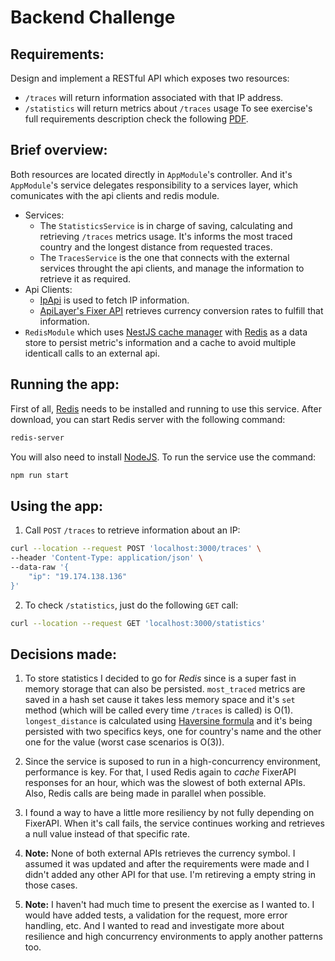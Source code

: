 # Backend Challenge 

## Requirements:

Design and implement a RESTful API which exposes two resources:
- `/traces` will return information associated with that IP address.
- `/statistics` will return metrics about `/traces` usage
To see exercise's full requirements description check the following [PDF](https://github.com/maurocasciati/c003-ipcheck/blob/main/requirements.pdf).

## Brief overview:

Both resources are located directly in `AppModule`'s controller. And it's `AppModule`'s service delegates responsibility to a services layer, which comunicates with the api clients and redis module. 
- Services:
  - The `StatisticsService` is in charge of saving, calculating and retrieving `/traces` metrics usage. It's informs the most traced country and the longest distance from requested traces.
  - The `TracesService` is the one that connects with the external services throught the api clients, and manage the information to retrieve it as required.
- Api Clients:
  - [IpApi](https://ip-api.com/) is used to fetch IP information.
  - [ApiLayer's Fixer API](https://fixer.io/) retrieves currency conversion rates to fulfill that information.
- `RedisModule` which uses [NestJS cache manager](https://www.npmjs.com/package/cache-manager) with [Redis](https://redis.io/) as a data store to persist metric's information and a cache to avoid multiple identicall calls to an external api.

## Running the app:

First of all, [Redis](https://redis.io/) needs to be installed and running to use this service. After download, you can start Redis server with the following command:

```bash
redis-server
```

You will also need to install [NodeJS](https://nodejs.org/en/download/). To run the service use the command: 

```bash
npm run start
```

## Using the app:

1. Call `POST` `/traces` to retrieve information about an IP:

```bash
curl --location --request POST 'localhost:3000/traces' \
--header 'Content-Type: application/json' \
--data-raw '{
    "ip": "19.174.138.136" 
}'
```

2. To check `/statistics`, just do the following `GET` call:

```bash
curl --location --request GET 'localhost:3000/statistics'
```

## Decisions made:
1. To store statistics I decided to go for *Redis* since is a super fast in memory storage that can also be persisted. `most_traced` metrics are saved in a hash set cause it takes less memory space and it's `set` method (which will be called every time `/traces` is called) is O(1). `longest_distance` is calculated using [Haversine formula](https://en.wikipedia.org/wiki/Haversine_formula) and it's being persisted with two specifics keys, one for country's name and the other one for the value (worst case scenarios is O(3)).

2. Since the service is suposed to run in a high-concurrency environment, performance is key. For that, I used Redis again to *cache* FixerAPI responses for an hour, which was the slowest of both external APIs. Also, Redis calls are being made in parallel when possible.

3. I found a way to have a little more resiliency by not fully depending on FixerAPI. When it's call fails, the service continues working and retrieves a null value instead of that specific rate.

4. **Note:** None of both external APIs retrieves the currency symbol. I assumed it was updated and after the requirements were made and I didn't added any other API for that use. I'm retireving a empty string in those cases.

5. **Note:** I haven't had much time to present the exercise as I wanted to. I would have added tests, a validation for the request, more error handling, etc. And I wanted to read and investigate more about resilience and high concurrency environments to apply another patterns too.
